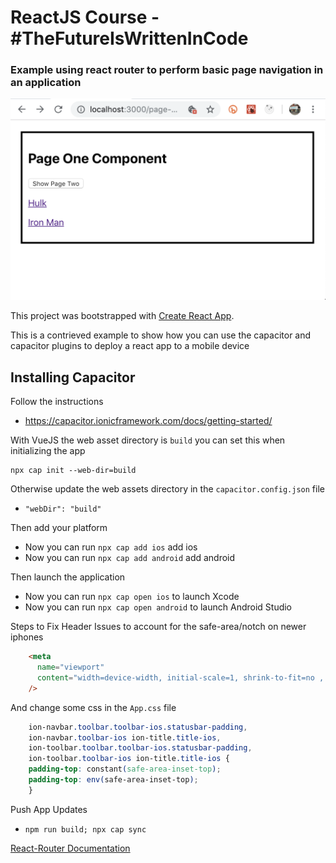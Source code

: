 # ReactJS Course - #TheFutureIsWrittenInCode

### Example using react router to perform basic page navigation in an application

<img src="Screen Shot 2019-09-20 at 2.27.24 PM.png" width=600/>

This project was bootstrapped with [Create React App](https://github.com/facebook/create-react-app).

This is a contrieved example to show how you can use the capacitor and capacitor plugins to deploy a react app to a mobile device

## Installing Capacitor

Follow the instructions
- https://capacitor.ionicframework.com/docs/getting-started/

With VueJS the web asset directory is `build` you can set this when initializing the app

```
npx cap init --web-dir=build
```

Otherwise update the web assets directory in the `capacitor.config.json` file
- `"webDir": "build"`

Then add your platform
- Now you can run `npx cap add ios` add ios
- Now you can run `npx cap add android` add android

Then launch the application
- Now you can run `npx cap open ios` to launch Xcode
- Now you can run `npx cap open android` to launch Android Studio

Steps to Fix Header Issues to account for the safe-area/notch on newer iphones
```html
    <meta
      name="viewport"
      content="width=device-width, initial-scale=1, shrink-to-fit=no , viewport-fit=cover"
    />
```
And change some css in the `App.css` file
```css
    ion-navbar.toolbar.toolbar-ios.statusbar-padding,
    ion-navbar.toolbar-ios ion-title.title-ios,
    ion-toolbar.toolbar.toolbar-ios.statusbar-padding,
    ion-toolbar.toolbar-ios ion-title.title-ios {
    padding-top: constant(safe-area-inset-top);
    padding-top: env(safe-area-inset-top);
    }
```
Push App Updates
- `npm run build; npx cap sync` 

[React-Router Documentation](https://reacttraining.com/react-router/web/guides/quick-start)
